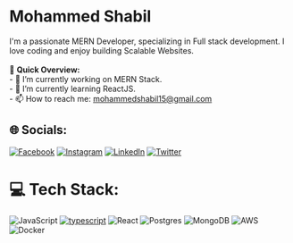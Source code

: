 # Mohammed Shabil 
I'm a passionate MERN Developer, specializing in Full stack development. I love coding and enjoy building Scalable Websites. <br><br>🚀 **Quick Overview:**<br>- 🔭 I’m currently working on MERN Stack.<br>- 🌱 I’m currently learning ReactJS.<br>- 📫 How to reach me: mohammedshabil15@gmail.com


## 🌐 Socials:
[![Facebook](https://img.shields.io/badge/Facebook-%231877F2.svg?logo=Facebook&logoColor=white)](https://www.facebook.com/profile.php?id=100075853181154) [![Instagram](https://img.shields.io/badge/Instagram-%23E4405F.svg?logo=Instagram&logoColor=white)](https://www.instagram.com/ft.shabii/) [![LinkedIn](https://img.shields.io/badge/LinkedIn-%230077B5.svg?logo=linkedin&logoColor=white)](https://www.linkedin.com/in/mohammed-shabil-626938242/) [![Twitter](https://img.shields.io/badge/Twitter-%231DA1F2.svg?logo=Twitter&logoColor=white)](https://twitter.com/shabilmohmd) 

# 💻 Tech Stack:
![JavaScript](https://img.shields.io/badge/JavaScript-323330?style=for-the-badge&logo=javascript&logoColor=F7DF1E) [![typescript](https://img.shields.io/badge/TypeScript-007ACC?style=for-the-badge&logo=typescript&logoColor=white)](https://www.typescriptlang.org/) ![React](https://img.shields.io/badge/react-%2320232a.svg?style=for-the-badge&logo=react&logoColor=%2361DAFB) ![Postgres](https://img.shields.io/badge/postgres-%23316192.svg?style=for-the-badge&logo=postgresql&logoColor=white) ![MongoDB](https://img.shields.io/badge/MongoDB-%234ea94b.svg?style=for-the-badge&logo=mongodb&logoColor=white) ![AWS](https://img.shields.io/badge/AWS-%23FF9900.svg?style=for-the-badge&logo=amazon-aws&logoColor=white) ![Docker](https://img.shields.io/badge/docker-%230db7ed.svg?style=for-the-badge&logo=docker&logoColor=white) 
